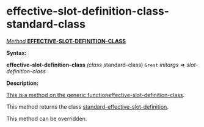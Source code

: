 effective-slot-definition-class-standard-class
==============================================

[*Method* **EFFECTIVE-SLOT-DEFINITION-CLASS**]()

**Syntax:**

**effective-slot-definition-class** *(class* standard-class) `&rest` *initargs* => *slot-definition-class*

**Description:**

[This is a method on the generic function]()[effective-slot-definition-class](effective-slot-definition-class.md).

This method returns the class [standard-effective-slot-definition](class-standard-effective-slot-definition.md).

This method can be overridden.
